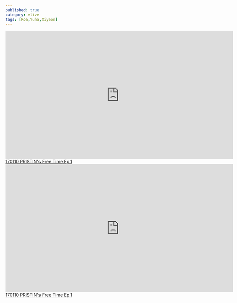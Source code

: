 ```yaml
---
published: true
category: vlive
tags: [Roa,Yuha,Xiyeon]
---
```

<iframe src="http://www.vlive.tv/embed/20502" frameborder="no" scrolling="no" marginwidth="0" marginheight="0" WIDTH="720" HEIGHT="405" allowfullscreen></iframe><br /><a href="" target="_blank">170110 PRISTIN's Free Time Ep.1</a>

<iframe src="http://www.vlive.tv/embed/20505" frameborder="no" scrolling="no" marginwidth="0" marginheight="0" WIDTH="720" HEIGHT="405" allowfullscreen></iframe><br /><a href="" target="_blank">170110 PRISTIN's Free Time Ep.1</a>